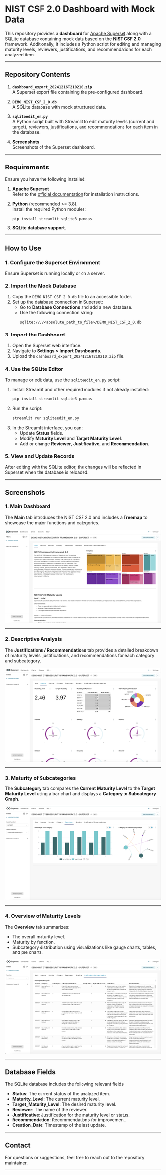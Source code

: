 
# NIST CSF 2.0 Dashboard with Mock Data

This repository provides a **dashboard** for [Apache Superset](https://superset.apache.org/) along with a SQLite database containing mock data based on the **NIST CSF 2.0** framework. Additionally, it includes a Python script for editing and managing maturity levels, reviewers, justifications, and recommendations for each analyzed item.

---

## Repository Contents

1. **`dashboard_export_20241216T210210.zip`**  
   A Superset export file containing the pre-configured dashboard.

2. **`DEMO_NIST_CSF_2_0.db`**  
   A SQLite database with mock structured data.

3. **`sqliteedit_en.py`**  
   A Python script built with Streamlit to edit maturity levels (current and target), reviewers, justifications, and recommendations for each item in the database.

4. **Screenshots**  
   Screenshots of the Superset dashboard.

---

## Requirements

Ensure you have the following installed:

1. **Apache Superset**  
   Refer to the [official documentation](https://superset.apache.org/docs/installation/installing-superset) for installation instructions.

2. **Python** (recommended >= 3.8).  
   Install the required Python modules:
   ```bash
   pip install streamlit sqlite3 pandas
   ```

3. **SQLite database support**.

---

## How to Use

### 1. Configure the Superset Environment

Ensure Superset is running locally or on a server.

### 2. Import the Mock Database

1. Copy the `DEMO_NIST_CSF_2_0.db` file to an accessible folder.
2. Set up the database connection in Superset:
   - Go to **Database Connections** and add a new database.
   - Use the following connection string:  
     ```
     sqlite:////<absolute_path_to_file>/DEMO_NIST_CSF_2_0.db
     ```

### 3. Import the Dashboard

1. Open the Superset web interface.
2. Navigate to **Settings > Import Dashboards**.
3. Upload the `dashboard_export_20241216T210210.zip` file.

### 4. Use the SQLite Editor

To manage or edit data, use the `sqliteedit_en.py` script:

1. Install Streamlit and other required modules if not already installed:
   ```bash
   pip install streamlit sqlite3 pandas
   ```
2. Run the script:
   ```bash
   streamlit run sqliteedit_en.py
   ```
3. In the Streamlit interface, you can:
   - Update **Status** fields.
   - Modify **Maturity Level** and **Target Maturity Level**.
   - Add or change **Reviewer**, **Justificative**, and **Recommendation**.

### 5. View and Update Records

After editing with the SQLite editor, the changes will be reflected in Superset when the database is reloaded.

---

## Screenshots

### 1. Main Dashboard

The **Main** tab introduces the NIST CSF 2.0 and includes a **Treemap** to showcase the major functions and categories.

![Main Dashboard](screenshots/screenshot1.png)

---

### 2. Descriptive Analysis

The **Justifications / Recommendations** tab provides a detailed breakdown of maturity levels, justifications, and recommendations for each category and subcategory.

![Descriptive Analysis](screenshots/screenshot2.png)

---

### 3. Maturity of Subcategories

The **Subcategory** tab compares the **Current Maturity Level** to the **Target Maturity Level** using a bar chart and displays a **Category to Subcategory Graph**.

![Maturity of Subcategories](screenshots/screenshot3.png)

---

### 4. Overview of Maturity Levels

The **Overview** tab summarizes:
- The overall maturity level.
- Maturity by function.
- Subcategory distribution using visualizations like gauge charts, tables, and pie charts.

![Overview of Maturity Levels](screenshots/screenshot4.png)

---

## Database Fields

The SQLite database includes the following relevant fields:
- **Status**: The current status of the analyzed item.
- **Maturity_Level**: The current maturity level.
- **Target_Maturity_Level**: The desired maturity level.
- **Reviewer**: The name of the reviewer.
- **Justificative**: Justification for the maturity level or status.
- **Recommendation**: Recommendations for improvement.
- **Creation_Date**: Timestamp of the last update.

---

## Contact

For questions or suggestions, feel free to reach out to the repository maintainer.

---
